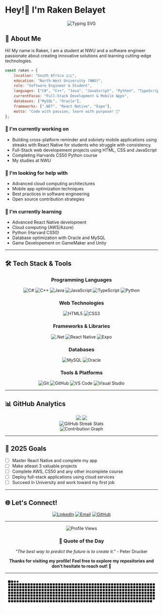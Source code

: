 # Hey!👋 I'm Raken Belayet

<div align="center">
  <img src="https://readme-typing-svg.herokuapp.com?font=Fira+Code&pause=1000&color=58A6FF&center=true&vCenter=true&width=435&lines=Software+Engineer+%F0%9F%92%BB;NWU+Student+%F0%9F%8E%93;Full+Stack+Developer+%E2%9C%A8;Always+Learning+%F0%9F%9A%80" alt="Typing SVG" />
</div>

## 💫 About Me

Hi! My name is Raken, I am a student at NWU and a software engineer passionate about creating innovative solutions and learning cutting-edge technologies.

```javascript
const raken = {
    location: "South Africa 🇿🇦",
    education: "North-West University (NWU)",
    role: "Software Engineer & Student",
    languages: ["C#", "C++", "Java", "JavaScript", "Python", "TypeScript"],
    currentFocus: "Full-Stack Development & Mobile Apps",
    databases: ["MySQL", "Oracle"],
    frameworks: [".NET", "React Native", "Expo"],
    motto: "Code with passion, learn with purpose! 💪"
};
```

### 🔭 I'm currently working on
- Building cross-platform reminder and sobriety mobile applications using streaks with React Native for students who struggle with consistency.
- Full-Stack web developement projects using HTML, CSS and JavaScript 
- Completing Harvards CS50 Python course
- My studies at NWU

### 🤝 I'm looking for help with
- Advanced cloud computing architectures
- Mobile app optimization techniques
- Best practices in software engineering
- Open source contribution strategies

### 🌱 I'm currently learning
- Advanced React Native development
- Cloud computing (AWS/Azure)
- Python (Harvard CS50)
- Database optimization with Oracle and MySQL
- Game Developement on GameMaker and Unity

---

## 🛠️ Tech Stack & Tools

<div align="center">

### Programming Languages
![C#](https://img.shields.io/badge/c%23-%23239120.svg?style=for-the-badge&logo=csharp&logoColor=white)
![C++](https://img.shields.io/badge/c++-%2300599C.svg?style=for-the-badge&logo=c%2B%2B&logoColor=white)
![Java](https://img.shields.io/badge/java-%23ED8B00.svg?style=for-the-badge&logo=openjdk&logoColor=white)
![JavaScript](https://img.shields.io/badge/javascript-%23323330.svg?style=for-the-badge&logo=javascript&logoColor=%23F7DF1E)
![TypeScript](https://img.shields.io/badge/typescript-%23007ACC.svg?style=for-the-badge&logo=typescript&logoColor=white)
![Python](https://img.shields.io/badge/python-3670A0?style=for-the-badge&logo=python&logoColor=ffdd54)

### Web Technologies
![HTML5](https://img.shields.io/badge/html5-%23E34F26.svg?style=for-the-badge&logo=html5&logoColor=white)
![CSS3](https://img.shields.io/badge/css3-%231572B6.svg?style=for-the-badge&logo=css3&logoColor=white)

### Frameworks & Libraries
![.Net](https://img.shields.io/badge/.NET-5C2D91?style=for-the-badge&logo=.net&logoColor=white)
![React Native](https://img.shields.io/badge/react_native-%2320232a.svg?style=for-the-badge&logo=react&logoColor=%2361DAFB)
![Expo](https://img.shields.io/badge/expo-1C1E24?style=for-the-badge&logo=expo&logoColor=#D04A37)

### Databases
![MySQL](https://img.shields.io/badge/mysql-4479A1.svg?style=for-the-badge&logo=mysql&logoColor=white)
![Oracle](https://img.shields.io/badge/Oracle-F80000?style=for-the-badge&logo=oracle&logoColor=white)

### Tools & Platforms
![Git](https://img.shields.io/badge/git-%23F05033.svg?style=for-the-badge&logo=git&logoColor=white)
![GitHub](https://img.shields.io/badge/github-%23121011.svg?style=for-the-badge&logo=github&logoColor=white)
![VS Code](https://img.shields.io/badge/Visual%20Studio%20Code-0078d7.svg?style=for-the-badge&logo=visual-studio-code&logoColor=white)
![Visual Studio](https://img.shields.io/badge/Visual%20Studio-5C2D91.svg?style=for-the-badge&logo=visual-studio&logoColor=white)

</div>

---

## 📊 GitHub Analytics

<div align="center">
  <img height="180em" src="https://github-readme-stats.vercel.app/api?username=Raken-ab&show_icons=true&theme=tokyonight&include_all_commits=true&count_private=true&hide_border=true"/>
  <img height="180em" src="https://github-readme-stats.vercel.app/api/top-langs/?username=Raken-ab&layout=compact&langs_count=8&theme=tokyonight&hide_border=true"/>
</div>

<div align="center">
  <img src="https://nirzak-streak-stats.vercel.app/?user=Raken-ab&theme=tokyonight&hide_border=true" alt="GitHub Streak Stats" />
</div>

<div align="center">
  <img src="https://github-readme-activity-graph.vercel.app/graph?username=Raken-ab&theme=tokyo-night&hide_border=true" alt="Contribution Graph" />
</div>

---

## 🎯 2025 Goals
- [ ] Master React Native and complete my app
- [ ] Make atleast 3 valuable projects
- [ ] Complete AWS, CS50 and any other incomplete course
- [ ] Deploy full-stack applications using cloud services
- [ ] Succeed in University and work toward my first job

---

## 🌐 Let's Connect!

<div align="center">

[![LinkedIn](https://img.shields.io/badge/LinkedIn-%230077B5.svg?style=for-the-badge&logo=linkedin&logoColor=white)](https://linkedin.com/in/raken-belayet-948407306)
[![Email](https://img.shields.io/badge/Email-D14836?style=for-the-badge&logo=gmail&logoColor=white)](mailto:rakenhossain@gmail.com)
[![GitHub](https://img.shields.io/badge/GitHub-%23121011.svg?style=for-the-badge&logo=github&logoColor=white)](https://github.com/Raken-ab)

</div>

---

<div align="center">
  <img src="https://komarev.com/ghpvc/?username=Raken-ab&color=58A6FF&style=for-the-badge" alt="Profile Views" />
</div>

<div align="center">
  
### 💭 Quote of the Day
  
*"The best way to predict the future is to create it."* - Peter Drucker

**Thanks for visiting my profile! Feel free to explore my repositories and don't hesitate to reach out! 🚀**

</div>

---

<div align="center">
  <img src="https://raw.githubusercontent.com/platane/snk/output/github-contribution-grid-snake-dark.svg" alt="Snake animation" />
</div>

